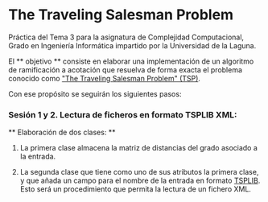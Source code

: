 # The Traveling Salesman Problem

Práctica del Tema 3 para la asignatura de Complejidad Computacional, Grado en Ingeniería Informática impartido por la Universidad de la Laguna.

El ** objetivo ** consiste en elaborar una implementación de un algoritmo de ramificación a acotación que resuelva de forma exacta el problema conocido como ["The Traveling Salesman Problem" (TSP)](https://en.wikipedia.org/wiki/Travelling_salesman_problem).

Con ese propósito se seguirán los siguientes pasos:

### Sesión 1 y 2. Lectura de ficheros en formato TSPLIB XML:

** Elaboración de dos clases: **

1. La primera clase almacena la matriz de distancias del grado asociado a la entrada.

2. La segunda clase que tiene como uno de sus atributos la primera clase, y que añada un campo para el nombre de la entrada en formato [TSPLIB](http://comopt.ifi.uni-heidelberg.de/software/TSPLIB95/). Esto será un procedimiento que permita la lectura de un fichero XML.
